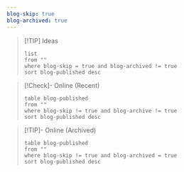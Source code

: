 ```yaml
---
blog-skip: true
blog-archived: true
---
```


> [!TIP] Ideas
> ```dataview
> list
> from ""
> where blog-skip = true and blog-archived != true
> sort blog-published desc
> ```

> [!Check]- Online (Recent) 
> ```dataview
> table blog-published
> from ""
> where blog-skip != true and blog-archive != true  
> sort blog-published desc
> ```

> [!TIP]- Online (Archived)
> ```dataview
> table blog-published
> from ""
> where blog-skip != true and blog-archived = true
> sort blog-published desc
> ```

